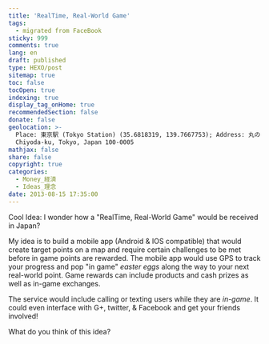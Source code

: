 ```yaml
---
title: 'RealTime, Real-World Game'
tags:
  - migrated from FaceBook
sticky: 999
comments: true
lang: en
draft: published
type: HEXO/post
sitemap: true
toc: false
tocOpen: true
indexing: true
display_tag_onHome: true
recommendedSection: false
donate: false
geolocation: >-
  Place: 東京駅 (Tokyo Station) (35.6818319, 139.7667753); Address: 丸の内1丁目9-1,
  Chiyoda-ku, Tokyo, Japan 100-0005
mathjax: false
share: false
copyright: true
categories:
  - Money_経済
  - Ideas_理念
date: 2013-08-15 17:35:00
---
```


 Cool Idea:
   I wonder how a "RealTime, Real-World Game" would be received in Japan?

 My idea is to build a mobile app (Android & IOS compatible) that would create target points on a map and require certain challenges to be met before in game points are rewarded. The mobile app would use GPS to track your progress and pop "in game" *easter eggs* along the way to your next real-world point. Game rewards can include products and cash prizes as well as in-game exchanges.

 The service would include calling or texting users while they are *in-game*. It could even interface with G+, twitter, & Facebook and get your friends involved!

 What do you think of this idea?